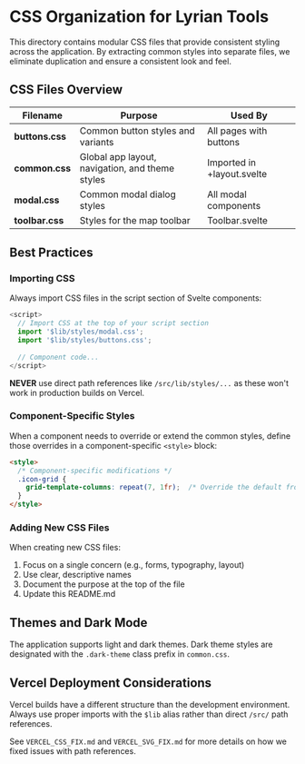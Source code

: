 # CSS Organization for Lyrian Tools

This directory contains modular CSS files that provide consistent styling across the application. By extracting common styles into separate files, we eliminate duplication and ensure a consistent look and feel.

## CSS Files Overview

| Filename | Purpose | Used By |
|----------|---------|---------|
| **buttons.css** | Common button styles and variants | All pages with buttons |
| **common.css** | Global app layout, navigation, and theme styles | Imported in +layout.svelte |
| **modal.css** | Common modal dialog styles | All modal components |
| **toolbar.css** | Styles for the map toolbar | Toolbar.svelte |

## Best Practices

### Importing CSS

Always import CSS files in the script section of Svelte components:

```js
<script>
  // Import CSS at the top of your script section
  import '$lib/styles/modal.css';
  import '$lib/styles/buttons.css';
  
  // Component code...
</script>
```

**NEVER** use direct path references like `/src/lib/styles/...` as these won't work in production builds on Vercel.

### Component-Specific Styles

When a component needs to override or extend the common styles, define those overrides in a component-specific `<style>` block:

```html
<style>
  /* Component-specific modifications */
  .icon-grid {
    grid-template-columns: repeat(7, 1fr);  /* Override the default from modal.css */
  }
</style>
```

### Adding New CSS Files

When creating new CSS files:

1. Focus on a single concern (e.g., forms, typography, layout)
2. Use clear, descriptive names
3. Document the purpose at the top of the file
4. Update this README.md

## Themes and Dark Mode

The application supports light and dark themes. Dark theme styles are designated with the `.dark-theme` class prefix in `common.css`. 

## Vercel Deployment Considerations

Vercel builds have a different structure than the development environment. Always use proper imports with the `$lib` alias rather than direct `/src/` path references.

See `VERCEL_CSS_FIX.md` and `VERCEL_SVG_FIX.md` for more details on how we fixed issues with path references.
